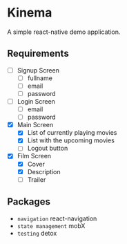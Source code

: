 # Kinema
A simple react-native demo application.

## Requirements
- [ ] Signup Screen
  - [ ] fullname
  - [ ] email
  - [ ] password
- [ ] Login Screen
  - [ ] email
  - [ ] password
- [x] Main Screen
  - [x] List of currently playing movies
  - [x] List with the upcoming movies
  - [ ] Logout button
- [x] Film Screen
  - [x] Cover
  - [x] Description
  - [ ] Trailer

## Packages
- `navigation` react-navigation
- `state management` mobX
- `testing` detox